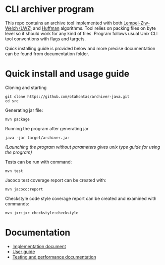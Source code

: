 # CLI archiver program

This repo contains an archive tool implemented with both [Lempel-Ziw-Welch (LWZ)](https://en.wikipedia.orga/wiki/Lempel–Ziv–Welch) and [Huffman](https://en.wikipedia.org/wiki/Huffman_coding) algorithms. Tool relies on packing files on byte level so it should work for any kind of files. Program follows usual Unix CLI tool conventions with flags and targets. 

Quick installing guide is provided below and more precise documentation can be found from documentation folder. 

# Quick install and usage guide

Cloning and starting
```
git clone https://github.com/otahontas/archiver-java.git
cd src
```

Generating jar file:
```
mvn package
```

Running the program after generating jar
```
java -jar target/archiver.jar
```
*(Launching the program without parameters gives unix type guide for using the program)*

Tests can be run with command:
```
mvn test
```

Jacoco test coverage report can be created with:
```
mvn jacoco:report
```

Checkstyle code style coverage report can be created and examined with commands:
```
mvn jxr:jxr checkstyle:checkstyle
```

# Documentation
- [Implementation document](documentation/implementation.md)
- [User guide](documentation/guide.md)
- [Testing and performance documentation](documentation/testingandperformance.md)
